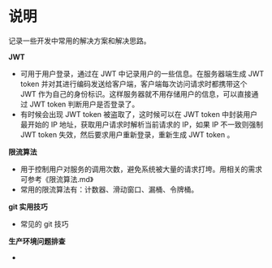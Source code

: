 # 说明

记录一些开发中常用的解决方案和解决思路。

<b>JWT</b>

- 可用于用户登录，通过在 JWT 中记录用户的一些信息。在服务器端生成 JWT token 并对其进行编码发送给客户端，客户端每次访问请求时都携带这个 JWT 作为自己的身份标识。这样服务器就不用存储用户的信息，可以直接通过 JWT token 判断用户是否登录了。
- 有时候会出现 JWT token 被盗取了，这时候可以在 JWT token 中封装用户最开始的 IP 地址，获取用户请求时解析当前请求的 IP，如果 IP 不一致则强制 JWT token 失效，然后要求用户重新登录，重新生成 JWT token 。

<b>限流算法</b>

- 用于控制用户对服务的调用次数，避免系统被大量的请求打垮。用相关的需求可参考《限流算法.md》
- 常用的限流算法有：计数器、滑动窗口、漏桶、令牌桶。

<b>git 实用技巧</b>

- 常见的 git 技巧

<b>生产环境问题排查</b>

- 